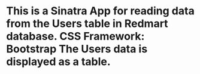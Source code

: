 
This is a Sinatra App for reading data from the Users table in Redmart database.
CSS Framework: Bootstrap
The Users data is displayed as a table.
=======
